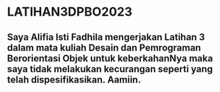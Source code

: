 # LATIHAN3DPBO2023

## Saya Alifia Isti Fadhila mengerjakan Latihan 3 dalam mata kuliah Desain dan Pemrograman Berorientasi Objek untuk keberkahanNya maka saya tidak melakukan kecurangan seperti yang telah dispesifikasikan. Aamiin.
